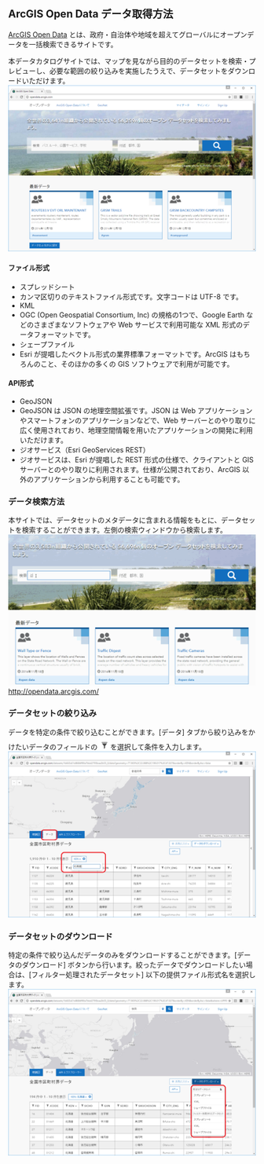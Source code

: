 ## ArcGIS Open Data データ取得方法

[ArcGIS Open Data](http://opendata.arcgis.com/) とは、政府・自治体や地域を超えてグローバルにオープンデータを一括検索できるサイトです。

本データカタログサイトでは、マップを見ながら目的のデータセットを検索・プレビューし、必要な範囲の絞り込みを実施したうえで、データセットをダウンロードいただけます。
![](img/ArcGISOpeningPict.png)

#### ファイル形式

* スプレッドシート
 * カンマ区切りのテキストファイル形式です。文字コードは UTF-8 です。
* KML
 * OGC (Open Geospatial Consortium, Inc) の規格の1つで、Google Earth などのさまざまなソフトウェアや Web サービスで利用可能な XML 形式のデータフォーマットです。
* シェープファイル　
 * Esri が提唱したベクトル形式の業界標準フォーマットです。ArcGIS はもちろんのこと、そのほかの多くの GIS ソフトウェアで利用が可能です。

#### API形式

* GeoJSON
 * GeoJSON は JSON の地理空間拡張です。JSON は Web アプリケーションやスマートフォンのアプリケーションなどで、Web サーバーとのやり取りに広く使用されており、地理空間情報を用いたアプリケーションの開発に利用いただけます。
* ジオサービス（Esri GeoServices REST）
 * ジオサービスは、Esri が提唱した REST 形式の仕様で、クライアントと GIS サーバーとのやり取りに利用されます。仕様が公開されており、ArcGIS 以外のアプリケーションから利用することも可能です。
 
### データ検索方法

本サイトでは、データセットのメタデータに含まれる情報をもとに、データセットを検索することができます。左側の検索ウィンドウから検索します。
![](img/ArcGISOpenDataSearch.gif)
<http://opendata.arcgis.com/>

### データセットの絞り込み

データを特定の条件で絞り込むことができます。[データ] タブから絞り込みをかけたいデータのフィールドの![](img/filter.png)を選択して条件を入力します。
![](img/inputFilterFactor.png)

### データセットのダウンロード

特定の条件で絞り込んだデータのみをダウンロードすることができます。[データのダウンロード] ボタンから行います。絞ったデータでダウンロードしたい場合は、[フィルター処理されたデータセット] 以下の提供ファイル形式名を選択します。
![](img/opendataDL.png)
